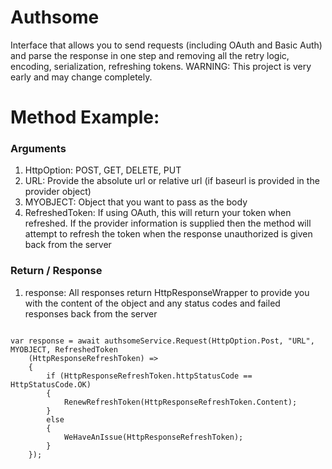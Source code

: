 # Authsome
Interface that allows you to send requests (including OAuth and Basic Auth) and parse the response in one step and removing all the retry logic, encoding, serialization, refreshing tokens. WARNING: This project is very early and may change completely.


# Method Example:

### Arguments
<ol>
    <li>HttpOption: POST, GET, DELETE, PUT</li>
    <li>URL: Provide the absolute url or relative url (if baseurl is provided in the provider object)</li>
    <li>MYOBJECT: Object that you want to pass as the body</li>
    <li>RefreshedToken: If using OAuth, this will return your token when refreshed. If the provider information is supplied then the method will attempt to refresh the token when the response unauthorized is given back from the server</li>
</ol>

### Return / Response
<ol>
    <li>response: All responses return HttpResponseWrapper<your-return-object> to provide you with the content of the object and any status codes and failed responses back from the server</li>
</ol>

<pre><code>
var response = await authsomeService.Request<Item_Create_Response_Rootobject>(HttpOption.Post, "URL", MYOBJECT, RefreshedToken
    (HttpResponseRefreshToken) =>
    {
        if (HttpResponseRefreshToken.httpStatusCode == HttpStatusCode.OK)
        {
            RenewRefreshToken(HttpResponseRefreshToken.Content);
        }
        else
        {
            WeHaveAnIssue(HttpResponseRefreshToken);
        }
    });
</code></pre>
